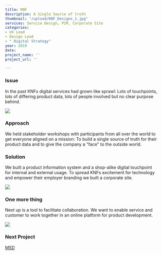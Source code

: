 ```yaml
---
title: KNF
description: A Single Source of truth
thumbnail: "/upload/KNF_Designs_1.jpg"
services: Service Design, PIM, Corporate Site
categories:
- UX Lead
- Design Lead
- " Digital Strategy"
year: 2019
date: 
project_name: ''
project_url: ''

---
```

### Issue

In the past KNFs digital services had grown like sprawl: Lots of touchpoints, lots of differing product data, lots of people involved but no clear purpose behind.

![](/upload/KNF_Designs_2.jpg)

### Approach

<p class="einleser">We held stakeholder workshops with participants from all over the world to get everyone aligned on a mission: To build a single source of truth for their product data and to give the company a "face" to the outside world.</p>

### Solution

We built a product information system and a shop-alike digital touchpoint for internal and external usage. To spread KNFs excitement for technology and empower their employer branding we built a corporate site.

![](/upload/KNF_Designs_3.jpg)

### One more thing

Next up is a tool to facilitate collaboration. We want to enable service and customer to work together in an online platform for product development.

![](/upload/KNF_Designs_4.jpg)

### **Next Project**

[MSD](/works/msd.html)